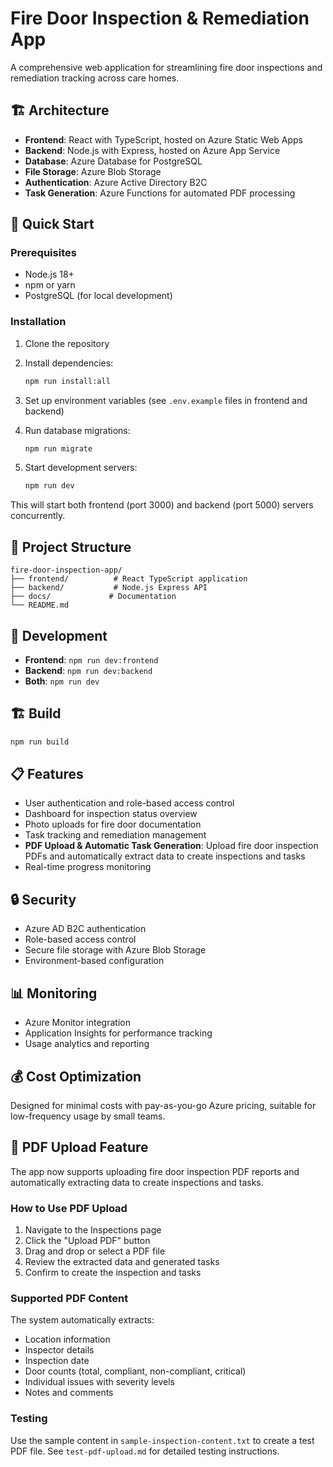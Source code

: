 # Fire Door Inspection & Remediation App

A comprehensive web application for streamlining fire door inspections and remediation tracking across care homes.

## 🏗️ Architecture

- **Frontend**: React with TypeScript, hosted on Azure Static Web Apps
- **Backend**: Node.js with Express, hosted on Azure App Service
- **Database**: Azure Database for PostgreSQL
- **File Storage**: Azure Blob Storage
- **Authentication**: Azure Active Directory B2C
- **Task Generation**: Azure Functions for automated PDF processing

## 🚀 Quick Start

### Prerequisites

- Node.js 18+ 
- npm or yarn
- PostgreSQL (for local development)

### Installation

1. Clone the repository
2. Install dependencies:
   ```bash
   npm run install:all
   ```

3. Set up environment variables (see `.env.example` files in frontend and backend)

4. Run database migrations:
   ```bash
   npm run migrate
   ```

5. Start development servers:
   ```bash
   npm run dev
   ```

This will start both frontend (port 3000) and backend (port 5000) servers concurrently.

## 📁 Project Structure

```
fire-door-inspection-app/
├── frontend/          # React TypeScript application
├── backend/           # Node.js Express API
├── docs/             # Documentation
└── README.md
```

## 🔧 Development

- **Frontend**: `npm run dev:frontend`
- **Backend**: `npm run dev:backend`
- **Both**: `npm run dev`

## 🏗️ Build

```bash
npm run build
```

## 📋 Features

- User authentication and role-based access control
- Dashboard for inspection status overview
- Photo uploads for fire door documentation
- Task tracking and remediation management
- **PDF Upload & Automatic Task Generation**: Upload fire door inspection PDFs and automatically extract data to create inspections and tasks
- Real-time progress monitoring

## 🔒 Security

- Azure AD B2C authentication
- Role-based access control
- Secure file storage with Azure Blob Storage
- Environment-based configuration

## 📊 Monitoring

- Azure Monitor integration
- Application Insights for performance tracking
- Usage analytics and reporting

## 💰 Cost Optimization

Designed for minimal costs with pay-as-you-go Azure pricing, suitable for low-frequency usage by small teams.

## 📄 PDF Upload Feature

The app now supports uploading fire door inspection PDF reports and automatically extracting data to create inspections and tasks.

### How to Use PDF Upload

1. Navigate to the Inspections page
2. Click the "Upload PDF" button
3. Drag and drop or select a PDF file
4. Review the extracted data and generated tasks
5. Confirm to create the inspection and tasks

### Supported PDF Content

The system automatically extracts:
- Location information
- Inspector details
- Inspection date
- Door counts (total, compliant, non-compliant, critical)
- Individual issues with severity levels
- Notes and comments

### Testing

Use the sample content in `sample-inspection-content.txt` to create a test PDF file. See `test-pdf-upload.md` for detailed testing instructions. 